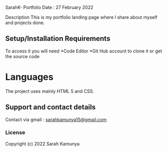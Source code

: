 SarahK- Portfolio
Date : 27 February 2022

Description
This is my portfolio landing page where I share about myself and projects done. 

## Setup/Installation Requirements
 To access it you will need
*Code Editor
*Git Hub account to clone it or get the source code
# Languages 

The project uses mainly HTML 5 and CSS.
## Support and contact details
Contact via gmail : sarahkamunya15@gmail.com
### License

Copyright (c) 2022 Sarah Kamunya